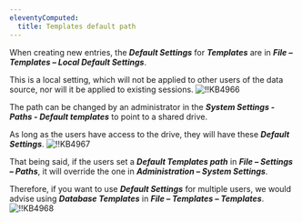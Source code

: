 ```yaml
---
eleventyComputed:
  title: Templates default path
---
```

When creating new entries, the ***Default Settings*** for ***Templates*** are in ***File – Templates – Local Default Settings***.

This is a local setting, which will not be applied to other users of the data source, nor will it be applied to existing sessions.
![!!KB4966](https://cdnweb.devolutions.net/docs/docs_en_kb_KB4966.png)

The path can be changed by an administrator in the ***System Settings - Paths - Default templates*** to point to a shared drive.

As long as the users have access to the drive, they will have these ***Default Settings***.
![!!KB4967](https://cdnweb.devolutions.net/docs/docs_en_kb_KB4967.png)

That being said, if the users set a ***Default Templates path*** in ***File – Settings – Paths***, it will override the one in ***Administration – System Settings***.

Therefore, if you want to use ***Default Settings*** for multiple users, we would advise using ***Database Templates*** in ***File – Templates – Templates***.
![!!KB4968](https://cdnweb.devolutions.net/docs/docs_en_kb_KB4968.png)

